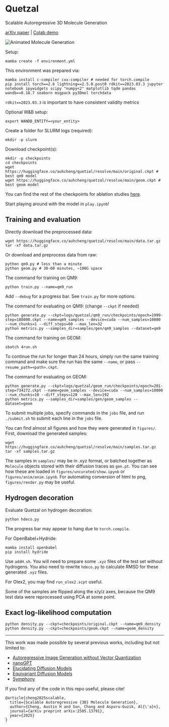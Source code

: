# Quetzal

Scalable Autoregressive 3D Molecule Generation

[arXiv paper](https://arxiv.org/abs/2505.13791) | [Colab demo](...)

![Animated Molecule Generation](figures/anim.gif)

Setup:
```
mamba create -f environment.yml
```

This environment was prepared via:
```
mamba install c-compiler cxx-compiler # needed for torch.compile
pip install torch==2.6 lightning==2.5.0.post0 rdkit==2023.03.3 jupyter notebook ipywidgets scipy "numpy<2" matplotlib tqdm pandas wandb==0.18.7 seaborn msgpack py3Dmol torchdata
```

`rdkit==2023.03.3` is important to have consistent validity metrics

Optional W&B setup:
```
export WANDB_ENTITY=<your_entity>
```

Create a folder for SLURM logs (required):
```
mkdir -p slurm
```

Download checkpoint(s):
```
mkdir -p checkpoints
cd checkpoints
wget https://huggingface.co/auhcheng/quetzal/resolve/main/original.ckpt # best qm9 model
wget https://huggingface.co/auhcheng/quetzal/resolve/main/geom.ckpt # best geom model
```
You can find the rest of the checkpoints for ablation studies [here](https://huggingface.co/auhcheng/quetzal/tree/main).

Start playing around with the model in `play.ipynb`!

## Training and evaluation

Directly download the preprocessed data:
```
wget https://huggingface.co/auhcheng/quetzal/resolve/main/data.tar.gz
tar -xf data.tar.gz
```

Or download and preprocess data from raw:
```
python qm9.py # less than a minute
python geom.py # 30-60 minutes, ~100G space
```

The command for training on QM9:
```
python train.py --name=qm9_run
```

Add `--debug` for a progress bar. See `train.py` for more options.

The command for evaluating on QM9: (change `--ckpt` if needed)
```
python generate.py --ckpt=logs/quetzal/qm9_run/checkpoints/epoch=1999-step=188000.ckpt --name=qm9_samples --device=cuda --num_samples=10000 --num_chunks=1 --diff_steps=60 --max_len=32
python metrics.py --samples_dir=samples/gen/qm9_samples --dataset=qm9
```

The command for training on GEOM:
```
sbatch 4run.sh
```

To continue the run for longer than 24 hours, simply run the same training command and make sure the run has the same `--name`, or pass `--resume_path=<path>.ckpt`.

The command for evaluating on GEOM:
```
python generate.py --ckpt=logs/quetzal/geom_run/checkpoints/epoch=201-step=734272.ckpt --name=geom_samples --device=cuda --num_samples=10000 --num_chunks=10 --diff_steps=120 --max_len=192
python metrics.py --samples_dir=samples/gen/geom_samples --dataset=geom
```

To submit multiple jobs, specify commands in the `jobs` file, and run `./submit.sh` to submit each line in the `jobs` file.


You can find almost all figures and how they were generated in `figures/`.
First, download the generated samples:
```
wget https://huggingface.co/auhcheng/quetzal/resolve/main/samples.tar.gz
tar -xf samples.tar.gz
```
The samples in `samples/` may be in .xyz format, or batched together as `Molecule` objects stored with their diffusion traces as `gen.pt`. You can see how these are loaded in `figures/uncurated/show.ipynb` or `figures/anim/anim.ipynb`.
For automating conversion of html to png, `figures/render.py` may be useful.

## Hydrogen decoration

Evaluate Quetzal on hydrogen decoration:
```
python hdeco.py
```
The progress bar may appear to hang due to `torch.compile`.

For OpenBabel+Hydride:
```
mamba install openbabel
pip install hydride
```
Use `addH.sh`. You will need to prepare some `.xyz` files of the test set without hydrogens. You also need to rewrite `hdeco.py` to calculate RMSD for these generated `.xyz` files.

For Olex2, you may find `run_olex2.scpt` useful.

Some of the samples are flipped along the x/y/z axes, because the QM9 test data were reprocessed using PCA at some point.


## Exact log-likelihood computation

```
python density.py --ckpt=checkpoints/original.ckpt --name=qm9_density
python density.py --ckpt=checkpoints/geom.ckpt --name=geom_density
```

---

This work was made possible by several previous works, including but not limited to:
- [Autoregressive Image Generation without Vector Quantization](https://arxiv.org/abs/2406.11838)
- [nanoGPT](https://github.com/karpathy/nanoGPT)
- [Elucidating Diffusion Models](https://arxiv.org/abs/2206.00364)
- [Equivariant Diffusion Models](https://arxiv.org/abs/2203.17003)
- [Symphony](https://openreview.net/forum?id=MIEnYtlGyv)

If you find any of the code in this repo useful, please cite!

```
@article{cheng2025scalable,
  title={Scalable Autoregressive {3D} Molecule Generation},
  author={Cheng, Austin H and Sun, Chong and Aspuru-Guzik, Al{\'a}n},
  journal={arXiv preprint arXiv:2505.13791},
  year={2025}
}
```
